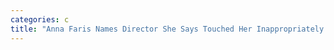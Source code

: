 ```yaml
---
categories: c
title: "Anna Faris Names Director She Says Touched Her Inappropriately On The Set"
---
```

